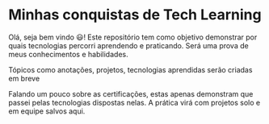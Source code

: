 # Minhas conquistas de Tech Learning

Olá, seja bem vindo 😃! Este repositório tem como objetivo demonstrar por quais tecnologias percorri aprendendo e praticando. Será uma prova de meus conhecimentos e habilidades.

Tópicos como anotações, projetos, tecnologias aprendidas serão criadas em breve

Falando um pouco sobre as certificações, estas apenas demonstram que passei pelas tecnologias dispostas nelas. A prática virá com projetos solo e em equipe salvos aqui.
